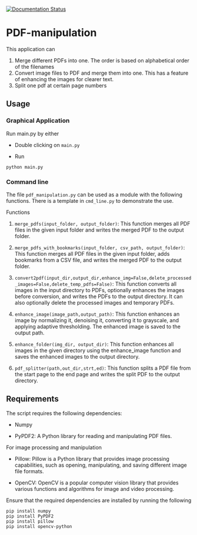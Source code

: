 [![Documentation Status](https://readthedocs.org/projects/pdf-manipulation/badge/?version=latest)](https://pdf-manipulation.readthedocs.io/?badge=latest)

# PDF-manipulation

This application can

1. Merge different PDFs into one. The order is based on alphabetical order of the filenames
2. Convert image files to PDF and merge them into one. This has a feature of enhancing the images for clearer text.
3. Split one pdf at certain page numbers


## Usage

### Graphical Application

Run main.py by either

- Double clicking on `main.py`

- Run
```console
python main.py
```

### Command line

The file `pdf_manipulation.py` can be used as a module with the following functions. There is a template in `cmd_line.py` to demonstrate the use.

Functions

1. `merge_pdfs(input_folder, output_folder)`: This function merges all PDF files in the given input folder and writes the merged PDF to the output folder.

2. `merge_pdfs_with_bookmarks(input_folder, csv_path, output_folder)`: This function merges all PDF files in the given input folder, adds bookmarks from a CSV file, and writes the merged PDF to the output folder.

3. `convert2pdf(input_dir,output_dir,enhance_img=False,delete_processed_images=False,delete_temp_pdfs=False)`: This function converts all images in the input directory to PDFs, optionally enhances the images before conversion, and writes the PDFs to the output directory. It can also optionally delete the processed images and temporary PDFs.

4. `enhance_image(image_path,output_path)`: This function enhances an image by normalizing it, denoising it, converting it to grayscale, and applying adaptive thresholding. The enhanced image is saved to the output path.

5. `enhance_folder(img_dir, output_dir)`: This function enhances all images in the given directory using the enhance_image function and saves the enhanced images to the output directory.

6. `pdf_splitter(path,out_dir,strt,ed)`: This function splits a PDF file from the start page to the end page and writes the split PDF to the output directory.

## Requirements
The script requires the following dependencies:

- Numpy

- PyPDF2: A Python library for reading and manipulating PDF files.

For image processing and manipulation

- Pillow: Pillow is a Python library that provides image processing capabilities, such as opening, manipulating, and saving different image file formats.

- OpenCV: OpenCV is a popular computer vision library that provides various functions and algorithms for image and video processing.

Ensure that the required dependencies are installed by running the following

```console
pip install numpy
pip install PyPDF2
pip install pillow
pip install opencv-python
```
